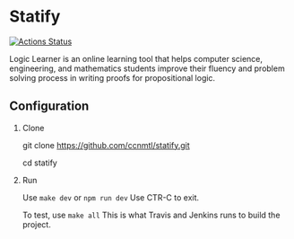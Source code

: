 # Statify
[![Actions Status](https://github.com/ccnmtl/statify/workflows/build-and-test/badge.svg)](https://github.com/ccnmtl/statify/actions)

Logic Learner is an online learning tool that helps computer science, engineering, and mathematics students improve their fluency and problem solving process in writing proofs for propositional logic.


## Configuration

1. Clone

    git clone https://github.com/ccnmtl/statify.git
    
    cd statify

2. Run
    
    Use `make dev` or `npm run dev` Use CTR-C to exit.
    
    To test, use `make all` This is what Travis and Jenkins runs to build the project.
